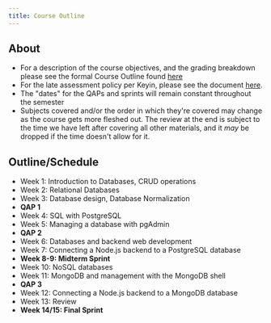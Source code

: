 ```yaml
---
title: Course Outline
---
```

## About
- For a description of the course objectives, and the grading breakdown please see the formal Course Outline found [here](https://keyincollege289.sharepoint.com/:b:/s/DatabaseProgramming-S3Sept.2024-Dec.2024/EXTS-a9yjZ1OkrkPk0PiaF8BnOM5PRIcALuvWoacZf58lQ?e=8nyu0S)
- For the late assessment policy per Keyin, please see the document [here](https://keyincollege289.sharepoint.com/:b:/s/DatabaseProgramming-S3Sept.2024-Dec.2024/EdjAkTXienpFo_s7Oy3DCRoBMufU3JRxrldKoVvg3Thc-A?e=St39ui).
- The "dates" for the QAPs and sprints will remain constant throughout the semester
- Subjects covered and/or the order in which they're covered may change as the course gets more fleshed out. The review at the end is subject to the time we have left after covering all other materials, and it _may_ be dropped if the time doesn't allow for it.



## Outline/Schedule
- Week 1: Introduction to Databases, CRUD operations
- Week 2: Relational Databases
- Week 3: Database design, Database Normalization
- **QAP 1**
- Week 4: SQL with PostgreSQL
- Week 5: Managing a database with pgAdmin
- **QAP 2**
- Week 6: Databases and backend web development
- Week 7: Connecting a Node.js backend to a PostgreSQL database
- **Week 8-9: Midterm Sprint**
- Week 10: NoSQL databases
- Week 11: MongoDB and management with the MongoDB shell
- **QAP 3**
- Week 12: Connecting a Node.js backend to a MongoDB database
- Week 13: Review
- **Week 14/15: Final Sprint**